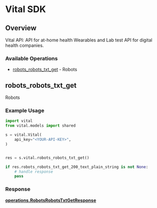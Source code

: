 # Vital SDK


## Overview

Vital API: API for at-home health Wearables and Lab test API for digital health companies.

### Available Operations

* [robots_robots_txt_get](#robots_robots_txt_get) - Robots

## robots_robots_txt_get

Robots

### Example Usage

```python
import vital
from vital.models import shared

s = vital.Vital(
    api_key="<YOUR-API-KEY>",
)


res = s.vital.robots_robots_txt_get()

if res.robots_robots_txt_get_200_text_plain_string is not None:
    # handle response
    pass
```


### Response

**[operations.RobotsRobotsTxtGetResponse](../../models/operations/robotsrobotstxtgetresponse.md)**

